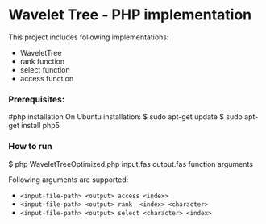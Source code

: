 # Wavelet Tree - PHP implementation

This project includes following implementations:

 - WaveletTree
 - rank function
 - select function
 - access function

### Prerequisites:
 #php installation
 On Ubuntu installation:
 $ sudo apt-get update
 $ sudo apt-get install php5

### How to run 
   $ php  WaveletTreeOptimized.php input.fas output.fas function arguments

Following arguments are supported:

- `<input-file-path> <output> access <index>`
- `<input-file-path> <output> rank  <index> <character>`
- `<input-file-path> <output> select <character> <index>`


